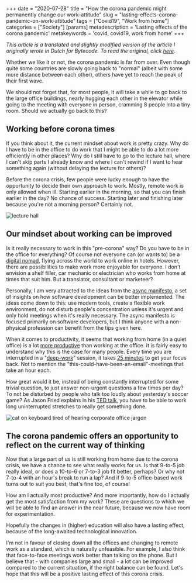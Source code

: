 +++
date = "2020-07-28"
title = "How the corona pandemic might permanently change our work-attitude"
slug = "lasting-effects-corona-pandemic-on-work-attitude"
tags = ["Covid19", "Work from home"]
categories = ["Society"]
[params]
  metadescription = 'Lasting effects of the corona pandemic'
  metakeywords = 'covid, covid19, work from home'
+++

_This article is a translated and slightly modified version of the article I originally wrote in Dutch for Bytecode. To read the original, click [here](https://web.archive.org/web/20210303031257/https://bytecode.nl/insights/coronacrisis-positief-effect/)_.

Whether we like it or not, the corona pandemic is far from over. Even though quite some countries are slowly going back to "normal" (albeit with some more distance between each other), others have yet to reach the peak of their first wave.

We should not forget that, for most people, it will take a while to go back to the large office buildings, nearly hugging each other in the elevator while going to the meeting with everyone in person, cramming 8 people into a tiny room. Should we actually go back to this?

## Working before corona times

If you think about it, the current mindset about work is pretty crazy. Why do I have to be in the office to do work that I might be able to do a lot more efficiently in other places? Why do I still have to go to the lecture hall, where I can't skip parts I already know and where I can't rewind if I want to hear something again (without delaying the lecture for others)?

Before the corona crisis, few people were lucky enough to have the opportunity to decide their own approach to work. Mostly, remote work is only allowed when ill. Starting earlier in the morning, so that you can finish earlier in the day? No chance of success. Starting later and finishing later because you're not a morning person? Certainly not.

![lecture hall](/img/0001-1.jpg)

## Our mindset about working can be improved

Is it really necessary to work in this "pre-corona" way? Do you have to be in the office for everything? Of course not everyone can (or wants to) be a [digital nomad](https://en.wikipedia.org/wiki/Digital_nomad), flying across the world to work online in hotels. However, there are possibilities to make work more enjoyable for everyone. I don't envision a shelf filler, car mechanic or electrician who works from home at times that suit him. But a translator, consultant or marketeer?

Personally, I am very attracted to the ideas from the [async manifesto](http://asyncmanifesto.org/), a set of insights on how software development can be better implemented. The ideas come down to this: use modern tools, create a flexible work environment, do not disturb people's concentration unless it's urgent and only hold meetings when it's really necessary. The async manifesto is focused primarily on software developers, but I think anyone with a non-physical profession can benefit from the tips given here.

When it comes to productivity, it seems that working from home (in a quiet office) is a lot [more productive](https://www.inc.com/marcel-schwantes/new-study-reveals-why-working-from-home-makes-workers-more-productive.html) than working at the office. It is fairly easy to understand why this is the case for many people. Every time you are interrupted in a "[deep-work](https://www.nrc.nl/nieuws/2016/03/30/de-superkracht-van-de-21ste-eeuw-1603307-a382406)" session, it takes [25 minutes](http://blog.idonethis.com/distractions-at-work/) to get your focus back. Not to mention the "this-could-have-been-an-email"-meetings that take an hour each.

How great would it be, instead of being constantly interrupted for some trivial question, to just answer non-urgent questions a few times per day? To not be disturbed by people who talk too loudly about yesterday's soccer game? As Jason Fried explains in his [TED talk](https://www.ted.com/talks/jason_fried_why_work_doesn_t_happen_at_work), you have to be able to work long uninterrupted stretches to really get something done.

![cat on keyboard tired of hearing corporate office jargon](/img/0001-2.jpg)

## The corona pandemic offers an opportunity to reflect on the current way of thinking

Now that a large part of us is still working from home due to the corona crisis, we have a chance to see what really works for us. Is that 9-to-5 job really ideal, or does a 10-to-6 or 7-to-3 job fit better, perhaps? Or why not 7-to-4 with an hour's break to run a lap? And if 9-to-5 office-based work turns out to suit you best, that's fine too, of course!

How am I actually most productive? And more importantly, how do I actually get the most satisfaction from my work? These are questions to which we will be able to find an answer in the near future, because we now have room for experimentation.

Hopefully the changes in (higher) education will also have a lasting effect, because of the long-awaited technological innovation.

I'm not in favour of closing down all the offices and changing to remote work as a standard, which is naturally unfeasible. For example, I also think that face-to-face meetings work better than talking on the phone. But I believe that - with companies large and small - a lot can be improved compared to the current situation, if the right balance can be found. Let's hope that this will be a positive lasting effect of this corona crisis.
